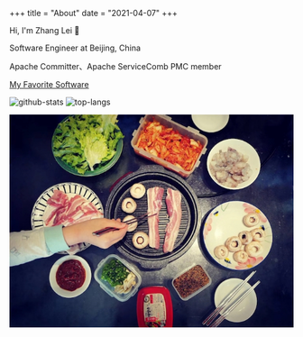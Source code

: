 +++
title = "About"
date = "2021-04-07"
+++

Hi, I'm Zhang Lei 👋

Software Engineer at Beijing, China

Apache Committer、Apache ServiceComb PMC member

[My Favorite Software](/posts/my/my-favorite-software/)

![github-stats](https://github-readme-stats.vercel.app/api?username=coolbeevip&hide_title=true&hide_border=true&show_icons=true&include_all_commits=true&count_private=true&line_height=20&text_color=000&icon_color=000&bg_color=0,ea6161,ffc64d,fffc4d,52fa5a&theme=graywhite) ![top-langs](https://github-readme-stats.vercel.app/api/top-langs/?username=coolbeevip&hide=html&hide_title=true&hide_border=true&layout=compact&langs_count=6&exclude_repo=comp426,Redventures-Movie-Quotes&text_color=000&icon_color=fff&bg_color=0,52fa5a,4dfcff,c64dff&theme=graywhite)

![image-about](/images/about/about.jpeg)
